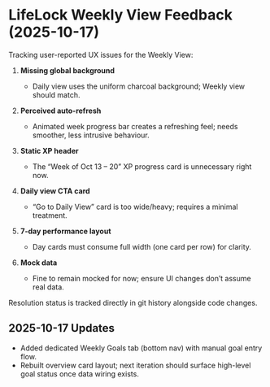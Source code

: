 # LifeLock Weekly View Feedback (2025-10-17)

Tracking user-reported UX issues for the Weekly View:

1. **Missing global background**  
   - Daily view uses the uniform charcoal background; Weekly view should match.

2. **Perceived auto-refresh**  
   - Animated week progress bar creates a refreshing feel; needs smoother, less intrusive behaviour.

3. **Static XP header**  
   - The “Week of Oct 13 – 20” XP progress card is unnecessary right now.

4. **Daily view CTA card**  
   - “Go to Daily View” card is too wide/heavy; requires a minimal treatment.

5. **7-day performance layout**  
   - Day cards must consume full width (one card per row) for clarity.

6. **Mock data**  
   - Fine to remain mocked for now; ensure UI changes don’t assume real data.

Resolution status is tracked directly in git history alongside code changes.

## 2025-10-17 Updates

- Added dedicated Weekly Goals tab (bottom nav) with manual goal entry flow.
- Rebuilt overview card layout; next iteration should surface high-level goal status once data wiring exists.
